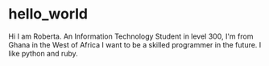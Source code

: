 # hello_world
Hi I am Roberta. 
An Information Technology Student in level 300, 
I'm from Ghana in the West of Africa
I want to be a skilled programmer in the future.
I like python and ruby.
